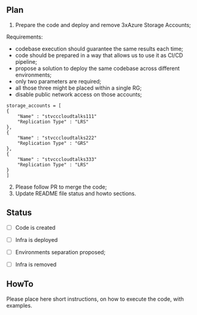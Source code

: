 
## Plan
1. Prepare the code and deploy and remove 3xAzure Storage Accounts;

Requirements:
- codebase execution should guarantee the same results each time;
- code should be prepared in a way that allows us to use it as CI/CD pipeline;
- propose a solution to deploy the same codebase across different environments;
- only two parameters are required;
- all those three might be placed within a single RG;
- disable public network access on those accounts;

```
storage_accounts = [
{
    "Name" : "stvcccloudtalks111"
    "Replication Type" : "LRS"
},
{
    "Name" : "stvcccloudtalks222"
    "Replication Type" : "GRS"
},
{
    "Name" : "stvcccloudtalks333"
    "Replication Type" : "LRS"
}
]
```
2. Please follow PR to merge the code;
3. Update README file status and howto sections.

## Status
- [ ] Code is created
- [ ] Infra is deployed
- [ ] Environments separation proposed;
- [ ] Infra is removed


## HowTo
Please place here short instructions, on how to execute the code, with examples.


